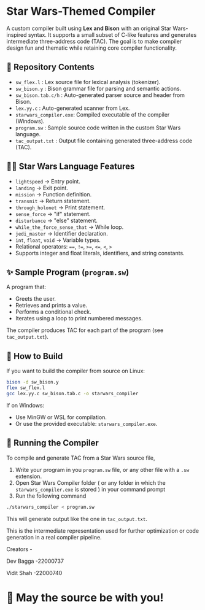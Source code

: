 Star Wars-Themed Compiler
=========================

A custom compiler built using **Lex and Bison** with an original Star Wars-inspired syntax. It supports a small subset of C-like features and generates intermediate three-address code (TAC). The goal is to make compiler design fun and thematic while retaining core compiler functionality.

📁 Repository Contents
----------------------
- `sw_flex.l`            : Lex source file for lexical analysis (tokenizer).
- `sw_bison.y`           : Bison grammar file for parsing and semantic actions.
- `sw_bison.tab.c/h`     : Auto-generated parser source and header from Bison.
- `lex.yy.c`             : Auto-generated scanner from Lex.
- `starwars_compiler.exe`: Compiled executable of the compiler (Windows).
- `program.sw`           : Sample source code written in the custom Star Wars language.
- `tac_output.txt`       : Output file containing generated three-address code (TAC).

🧑‍💻 Star Wars Language Features
-------------------------------
- `lightspeed`            → Entry point.
- `landing`               → Exit point.
- `mission`               → Function definition.
- `transmit`              → Return statement.
- `through_holonet`       → Print statement.
- `sense_force`           → "if" statement.
- `disturbance`           → "else" statement.
- `while_the_force_sense_that` → While loop.
- `jedi_master`           → Identifier declaration.
- `int`, `float`, `void`  → Variable types.
- Relational operators: `==`, `!=`, `>=`, `<=`, `<`, `>`
- Supports integer and float literals, identifiers, and string constants.

✨ Sample Program (`program.sw`)
------------------------------------------
A program that:
- Greets the user.
- Retrieves and prints a value.
- Performs a conditional check.
- Iterates using a loop to print numbered messages.

The compiler produces TAC for each part of the program (see `tac_output.txt`).

🚀 How to Build
---------------
If you want to build the compiler from source on Linux:

```bash
bison -d sw_bison.y
flex sw_flex.l
gcc lex.yy.c sw_bison.tab.c -o starwars_compiler
```
If on Windows:

* Use MinGW or WSL for compilation.
* Or use the provided executable: `starwars_compiler.exe`.

## 🧪 Running the Compiler

To compile and generate TAC from a Star Wars source file,
1. Write your program in you `program.sw` file, or any other file with a `.sw` extension.
2. Open Star Wars Compiler folder ( or any folder in which the `starwars_compiler.exe` is stored ) in your command prompt
3. Run the following command

```bash
./starwars_compiler < program.sw
```

This will generate output like the one in `tac_output.txt`.

This is the intermediate representation used for further optimization or code generation in a real compiler pipeline.



Creators -

Dev Bagga -22000737

Vidit Shah -22000740

🌌 May the source be with you!
=========================


